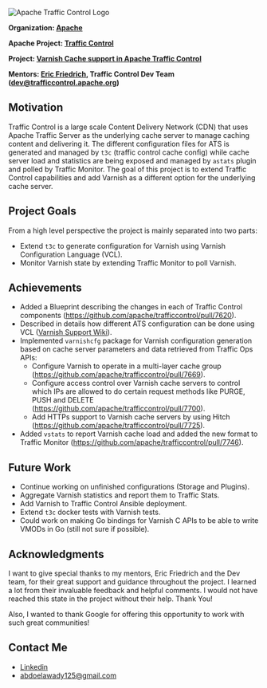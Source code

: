 ![Apache Traffic Control Logo](https://trafficcontrol.apache.org/resources/Traffic-Control-Logo-FINAL-Black-Text.png)

**Organization: [Apache](https://www.apache.org/)**

**Apache Project: [Traffic Control](https://trafficcontrol.apache.org/)**

**Project: [Varnish Cache support in Apache Traffic Control](https://summerofcode.withgoogle.com/programs/2023/projects/Y9YXNhle)**

**Mentors: [Eric Friedrich](https://github.com/limited), Traffic Control Dev Team (dev@trafficcontrol.apache.org)**

## Motivation

Traffic Control is a large scale Content Delivery Network (CDN) that uses Apache Traffic Server as the underlying cache server to manage caching content and delivering it. The different configuration files for ATS is generated and managed by `t3c` (traffic control cache config) while cache server load and statistics are being exposed and managed by `astats` plugin and polled by Traffic Monitor.
The goal of this project is to extend Traffic Control capabilities and add Varnish as a different option for the underlying cache server.

## Project Goals

From a high level perspective the project is mainly separated into two parts:

- Extend `t3c` to generate configuration for Varnish using Varnish Configuration Language (VCL).
- Monitor Varnish state by extending Traffic Monitor to poll Varnish.

## Achievements

- Added a Blueprint describing the changes in each of Traffic Control components (https://github.com/apache/trafficcontrol/pull/7620).
- Described in details how different ATS configuration can be done using VCL ([Varnish Support Wiki](https://github.com/apache/trafficcontrol/wiki/Varnish-Support)).
- Implemented `varnishcfg` package for Varnish configuration generation based on cache server parameters and data retrieved from Traffic Ops APIs:
  - Configure Varnish to operate in a multi-layer cache group (https://github.com/apache/trafficcontrol/pull/7669).
  - Configure access control over Varnish cache servers to control which IPs are allowed to do certain request methods like PURGE, PUSH and DELETE (https://github.com/apache/trafficcontrol/pull/7700).
  - Add HTTPs support to Varnish cache servers by using Hitch (https://github.com/apache/trafficcontrol/pull/7725).
- Added `vstats` to report Varnish cache load and added the new format to Traffic Monitor (https://github.com/apache/trafficcontrol/pull/7746).

## Future Work

- Continue working on unfinished configurations (Storage and Plugins).
- Aggregate Varnish statistics and report them to Traffic Stats.
- Add Varnish to Traffic Control Ansible deployment.
- Extend `t3c` docker tests with Varnish tests.
- Could work on making Go bindings for Varnish C APIs to be able to write VMODs in Go (still not sure if possible).

## Acknowledgments

I want to give special thanks to my mentors, Eric Friedrich and the Dev team, for their great support and guidance throughout the project. I learned a lot from their invaluable feedback and helpful comments. I would not have reached this state in the project without their help. Thank You!

Also, I wanted to thank Google for offering this opportunity to work with such great communities!

## Contact Me

- [Linkedin](https://www.linkedin.com/in/abdulrahmanelawady/)
- abdoelawady125@gmail.com
